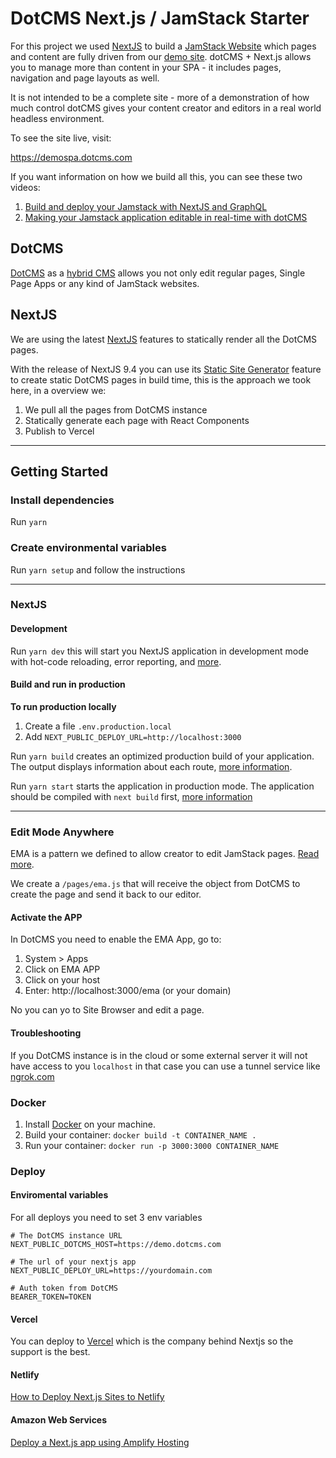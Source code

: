 # DotCMS Next.js / JamStack Starter
For this project we used [NextJS](https://nextjs.org/) to build a [JamStack Website](https://jamstack.org/) which pages and content are fully driven from our [demo site](https://demo.dotcms.com).  dotCMS + Next.js allows you to manage more than content in your SPA - it includes pages, navigation and page layouts as well.

It is not intended to be a complete site - more of a demonstration of how much control dotCMS gives your content creator and editors in a real world headless environment.

To see the site live, visit:

https://demospa.dotcms.com


If you want information on how we build all this, you can see these two videos:

1. [Build and deploy your Jamstack with NextJS and GraphQL](https://www.youtube.com/watch?v=zy7xr7TcqUo)
2. [Making your Jamstack application editable in real-time with dotCMS](https://www.youtube.com/watch?v=3vjdxjfkZRQ)

## DotCMS
[DotCMS](https://dotcms.com) as a [hybrid CMS](https://dotcms.com/product/hybrid-cms) allows you not only edit regular pages, Single Page Apps or any kind of JamStack websites.

## NextJS
We are using the latest [NextJS](https://nextjs.org/) features to statically render all the DotCMS pages.

With the release of NextJS 9.4 you can use its [Static Site Generator](https://nextjs.org/blog/next-9-3#next-gen-static-site-generation-ssg-support) feature to create static DotCMS pages in build time, this is the approach we took here, in a overview we:

1. We pull all the pages from DotCMS instance
2. Statically generate each page with React Components
3. Publish to Vercel

----------------------------

## Getting Started

### Install dependencies
Run `yarn`

### Create environmental variables
Run `yarn setup` and follow the instructions

----------------------------

### NextJS

#### Development
Run `yarn dev` this will start you NextJS application in development mode with hot-code reloading, error reporting, and [more](https://nextjs.org/docs/api-reference/cli#development).

#### Build and run in production

**To run production locally**

1. Create a file `.env.production.local`
2. Add `NEXT_PUBLIC_DEPLOY_URL=http://localhost:3000`

Run `yarn build` creates an optimized production build of your application. The output displays information about each route, [more information](https://nextjs.org/docs/api-reference/cli#build).

Run `yarn start` starts the application in production mode. The application should be compiled with `next build` first, [more information](https://nextjs.org/docs/api-reference/cli#production)

----------------------------

### Edit Mode Anywhere

EMA is a pattern we defined to allow creator to edit JamStack pages. [Read more](https://dotcms.com/blog/post/headless-cms-for-marketers-deep-dive-into-edit-mode-anywhere).

We create a `/pages/ema.js` that will receive the object from DotCMS to create the page and send it back to our editor.

#### Activate the APP

In DotCMS you need to enable the EMA App, go to:

1. System > Apps
2. Click on EMA APP
3. Click on your host
4. Enter: http://localhost:3000/ema (or your domain)

No you can yo to Site Browser and edit a page.

#### Troubleshooting

If you DotCMS instance is in the cloud or some external server it will not have access to you `localhost` in that case you can use a tunnel service like [ngrok.com](https://ngrok.com/)

### Docker
1. Install [Docker](https://docs.docker.com/get-docker/) on your machine.
2. Build your container: `docker build -t CONTAINER_NAME .`
3. Run your container: `docker run -p 3000:3000 CONTAINER_NAME`


### Deploy

#### Enviromental variables
For all deploys you need to set 3 env variables

```
# The DotCMS instance URL
NEXT_PUBLIC_DOTCMS_HOST=https://demo.dotcms.com

# The url of your nextjs app
NEXT_PUBLIC_DEPLOY_URL=https://yourdomain.com

# Auth token from DotCMS
BEARER_TOKEN=TOKEN
```

#### Vercel
You can deploy to [Vercel](https://vercel.com/docs/platform/deployments) which is the company behind Nextjs so the support is the best.

#### Netlify
[How to Deploy Next.js Sites to Netlify](https://www.netlify.com/blog/2020/11/30/how-to-deploy-next.js-sites-to-netlify/)

#### Amazon Web Services
[Deploy a Next.js app using Amplify Hosting](https://docs.amplify.aws/guides/hosting/nextjs/q/platform/js)
